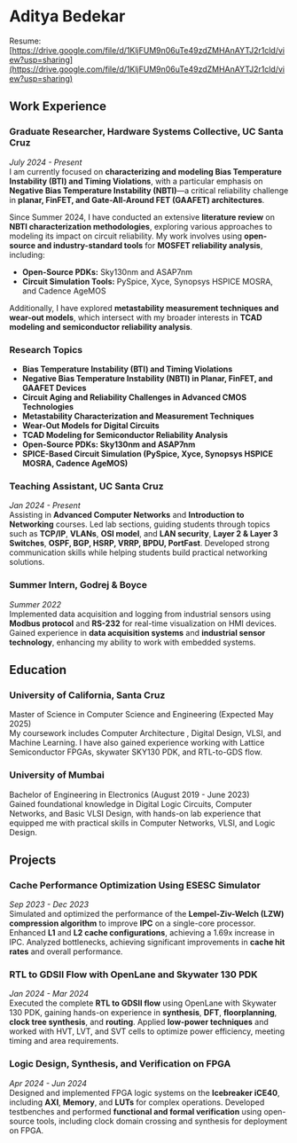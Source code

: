 # Aditya Bedekar
Resume: [https://drive.google.com/file/d/1KljFUM9n06uTe49zdZMHAnAYTJ2r1cld/view?usp=sharing](https://drive.google.com/file/d/1KljFUM9n06uTe49zdZMHAnAYTJ2r1cld/view?usp=sharing)
## **Work Experience**
### **Graduate Researcher, Hardware Systems Collective, UC Santa Cruz**  
*July 2024 - Present*  
I am currently focused on **characterizing and modeling Bias Temperature Instability (BTI) and Timing Violations**, with a particular emphasis on **Negative Bias Temperature Instability (NBTI)**—a critical reliability challenge in **planar, FinFET, and Gate-All-Around FET (GAAFET) architectures**.  

Since Summer 2024, I have conducted an extensive **literature review** on **NBTI characterization methodologies**, exploring various approaches to modeling its impact on circuit reliability. My work involves using **open-source and industry-standard tools** for **MOSFET reliability analysis**, including:  
- **Open-Source PDKs:** Sky130nm and ASAP7nm  
- **Circuit Simulation Tools:** PySpice, Xyce, Synopsys HSPICE MOSRA, and Cadence AgeMOS  

Additionally, I have explored **metastability measurement techniques and wear-out models**, which intersect with my broader interests in **TCAD modeling and semiconductor reliability analysis**.  
### **Research Topics**  
- **Bias Temperature Instability (BTI) and Timing Violations**  
- **Negative Bias Temperature Instability (NBTI) in Planar, FinFET, and GAAFET Devices**  
- **Circuit Aging and Reliability Challenges in Advanced CMOS Technologies**  
- **Metastability Characterization and Measurement Techniques**  
- **Wear-Out Models for Digital Circuits**  
- **TCAD Modeling for Semiconductor Reliability Analysis**  
- **Open-Source PDKs: Sky130nm and ASAP7nm**  
- **SPICE-Based Circuit Simulation (PySpice, Xyce, Synopsys HSPICE MOSRA, Cadence AgeMOS)**  

### **Teaching Assistant, UC Santa Cruz**  
*Jan 2024 - Present*  
Assisting in **Advanced Computer Networks** and **Introduction to Networking** courses. Led lab sections, guiding students through topics such as **TCP/IP**, **VLANs**, **OSI model**, and **LAN security**, **Layer 2 & Layer 3 Switches**, **OSPF, BGP, HSRP, VRRP, BPDU, PortFast**. Developed strong communication skills while helping students build practical networking solutions.

### Summer Intern, Godrej & Boyce  
*Summer 2022*  
Implemented data acquisition and logging from industrial sensors using **Modbus protocol** and **RS-232** for real-time visualization on HMI devices. Gained experience in **data acquisition systems** and **industrial sensor technology**, enhancing my ability to work with embedded systems.

## Education
### **University of California, Santa Cruz**  
Master of Science in Computer Science and Engineering  (Expected May 2025)  
My coursework includes Computer Architecture , Digital Design, VLSI, and Machine Learning. I have also gained experience working with Lattice Semiconductor FPGAs, skywater SKY130 PDK, and RTL-to-GDS flow.

### **University of Mumbai**  
Bachelor of Engineering in Electronics (August 2019 - June 2023)  
Gained foundational knowledge in Digital Logic Circuits, Computer Networks, and Basic VLSI Design, with hands-on lab experience that equipped me with practical skills in Computer Networks, VLSI, and Logic Design.

## **Projects**
### Cache Performance Optimization Using ESESC Simulator  
*Sep 2023 - Dec 2023*  
Simulated and optimized the performance of the **Lempel-Ziv-Welch (LZW) compression algorithm** to improve **IPC** on a single-core processor. Enhanced **L1** and **L2 cache configurations**, achieving a 1.69x increase in IPC. Analyzed bottlenecks, achieving significant improvements in **cache hit rates** and overall performance.

### RTL to GDSII Flow with OpenLane and Skywater 130 PDK  
*Jan 2024 - Mar 2024*  
Executed the complete **RTL to GDSII flow** using OpenLane with Skywater 130 PDK, gaining hands-on experience in **synthesis**, **DFT**, **floorplanning**, **clock tree synthesis**, and **routing**. Applied **low-power techniques** and worked with HVT, LVT, and SVT cells to optimize power efficiency, meeting timing and area requirements.

### Logic Design, Synthesis, and Verification on FPGA  
*Apr 2024 - Jun 2024*  
Designed and implemented FPGA logic systems on the **Icebreaker iCE40**, including **AXI**, **Memory**, and **LUTs** for complex operations. Developed testbenches and performed **functional and formal verification** using open-source tools, including clock domain crossing and synthesis for deployment on FPGA.


